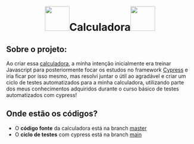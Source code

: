 <h1 align="center"><img src="https://cdn-icons-png.flaticon.com/512/190/190708.png" weight="100px" height="66px"></img>Calculadora<img src="https://cdn-icons-png.flaticon.com/512/190/190708.png" weight="100px" height="66px"></img></h1> 

## **Sobre o projeto:**
Ao criar essa <a href="https://francoroldao.github.io/Calculadora/">calculadora</a>, a minha intenção inicialmente era treinar Javascript para posteriormente focar os estudos no framework <a href="https://www.cypress.io/">Cypress<a> e iria ficar por isso mesmo,
mas resolvi juntar o útil ao agradável e criar um ciclo de testes automatizados para a minha calculadora, utilizando parte dos meus conhecimentos adquiridos durante o curso básico de testes automatizados com cypress!

## Onde estão os códigos?
- O **código fonte** da calculadora está na branch <a href="https://github.com/FrancoRoldao/Calculadora/tree/master">master</a>
- O **ciclo de testes** com cypress está na branch <a href="https://github.com/FrancoRoldao/Calculadora/tree/main">main</a>
